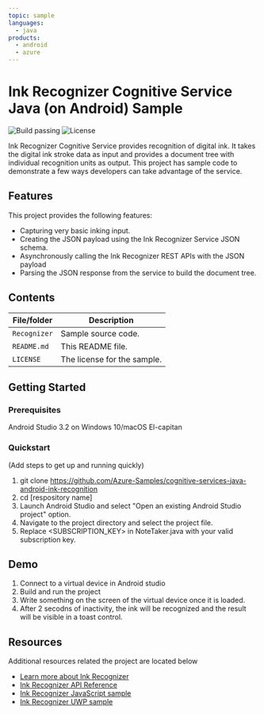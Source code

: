 ```yaml
---
topic: sample
languages:
  - java
products:
  - android
  - azure
---
```


# Ink Recognizer Cognitive Service Java (on Android) Sample 
![Build passing](https://img.shields.io/badge/build-passing-brightgreen.svg) ![License](https://img.shields.io/badge/license-MIT-green.svg)

Ink Recognizer Cognitive Service provides recognition of digital ink. It takes the digital ink stroke data as input and provides a document tree with individual recognition units as output. This project has sample code to demonstrate a few ways developers can take advantage of the service.
 
## Features

This project provides the following features:

* Capturing very basic inking input.
* Creating the JSON payload using the Ink Recognizer Service JSON schema.
* Asynchronously calling the Ink Recognizer REST APIs with the JSON payload
* Parsing the JSON response from the service to build the document tree.

## Contents

| File/folder | Description |
|-------------|-------------|
| `Recognizer`       | Sample source code. |
| `README.md` | This README file. |
| `LICENSE`   | The license for the sample. |

## Getting Started

### Prerequisites

Android Studio 3.2 on Windows 10/macOS El-capitan


### Quickstart
(Add steps to get up and running quickly)

1. git clone https://github.com/Azure-Samples/cognitive-services-java-android-ink-recognition
2. cd [respository name]
3. Launch Android Studio and select "Open an existing Android Studio project" option.
4. Navigate to the project directory and select the project file.
5. Replace <SUBSCRIPTION_KEY> in NoteTaker.java with your valid subscription key.


## Demo

1. Connect to a virtual device in Android studio
2. Build and run the project
3. Write something on the screen of the virtual device once it is loaded.
4. After 2 secodns of inactivity, the ink will be recognized and the result will be visible in a toast control.

## Resources

Additional resources related the project are located below

- [Learn more about Ink Recognizer](http://go.microsoft.com/fwlink/?LinkID=2084782)
- [Ink Recognizer API Reference](http://go.microsoft.com/fwlink/?LinkID=2085147)
- [Ink Recognizer JavaScript sample](https://github.com/azure-samples/cognitive-services-javascript-ink-recognition)
- [Ink Recognizer UWP sample](https://github.com/azure-samples/cognitive-services-csharp-ink-recognition)
